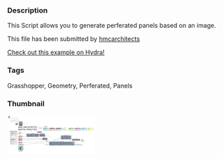 ### Description 
This Script allows you to generate perferated panels based on an image.

This file has been submitted by [hmcarchitects](https://github.com/hmcarchitects)

[Check out this example on Hydra!](http://hydrashare.github.io/hydra/viewer?owner=hmcarchitects&fork=hydra&id=GH_G_Perferated_Surface_from_Image)
### Tags 
Grasshopper, Geometry, Perferated, Panels
### Thumbnail 
![Screenshot](https://raw.githubusercontent.com/hmcarchitects/hydra/master/GH_G_Perferated_Surface_from_Image/thumbnail.png)
